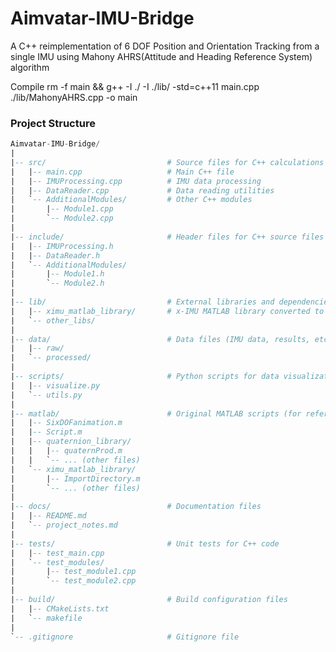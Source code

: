 # Aimvatar-IMU-Bridge
A C++ reimplementation of 6 DOF Position and Orientation Tracking from a single IMU using Mahony AHRS(Attitude and Heading Reference System)  algorithm

<!-- Compile -->
Compile
rm -f main && g++ -I ./ -I ./lib/ -std=c++11 main.cpp ./lib/MahonyAHRS.cpp -o main

### Project Structure

```sql
Aimvatar-IMU-Bridge/
|
|-- src/                           # Source files for C++ calculations
|   |-- main.cpp                   # Main C++ file
|   |-- IMUProcessing.cpp          # IMU data processing
|   |-- DataReader.cpp             # Data reading utilities
|   `-- AdditionalModules/         # Other C++ modules
|       |-- Module1.cpp
|       `-- Module2.cpp
|
|-- include/                       # Header files for C++ source files
|   |-- IMUProcessing.h
|   |-- DataReader.h
|   `-- AdditionalModules/
|       |-- Module1.h
|       `-- Module2.h
|
|-- lib/                           # External libraries and dependencies
|   |-- ximu_matlab_library/       # x-IMU MATLAB library converted to C++
|   `-- other_libs/
|
|-- data/                          # Data files (IMU data, results, etc.)
|   |-- raw/
|   `-- processed/
|
|-- scripts/                       # Python scripts for data visualization
|   |-- visualize.py
|   `-- utils.py
|
|-- matlab/                        # Original MATLAB scripts (for reference)
|   |-- SixDOFanimation.m
|   |-- Script.m
|   |-- quaternion_library/
|   |   |-- quaternProd.m
|   |   `-- ... (other files)
|   `-- ximu_matlab_library/
|       |-- ImportDirectory.m
|       `-- ... (other files)
|
|-- docs/                          # Documentation files
|   |-- README.md
|   `-- project_notes.md
|
|-- tests/                         # Unit tests for C++ code
|   |-- test_main.cpp
|   `-- test_modules/
|       |-- test_module1.cpp
|       `-- test_module2.cpp
|
|-- build/                         # Build configuration files
|   |-- CMakeLists.txt
|   `-- makefile
|
`-- .gitignore                     # Gitignore file

```
